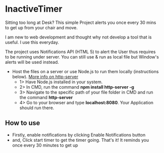 # InactiveTimer

Sitting too long at Desk? This simple Project alerts you once every 30 mins to get up from your chair and move.

I am new to web development and thought why not develop a tool that is useful. I use this everyday.

The project uses Notifications API (HTML 5) to alert the User thus requires to be running under server. You can still use & run as local file but Window's alerts will be used instead.

- Host the files on a server or use Node.js to run them locally (instructions below). [More info on http-server](https://www.npmjs.com/package/http-server)
  - 1> Have Node.js installed in your system.
  - 2> In CMD, run the command **npm install http-server -g**
  - 3> Navigate to the specific path of your file folder in CMD and run the command **http-server**
  - 4> Go to your browser and type **localhost:8080**. Your Application should run there.

## How to use
- Firstly, enable notifications by clicking Enable Notifications button
- and, Click start timer to get the timer going. That's it! It reminds you once every 30 minutes to get up
